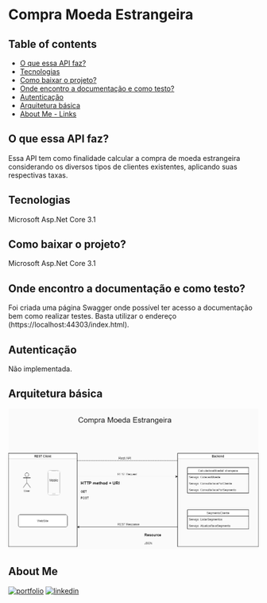 
# Compra Moeda Estrangeira

## Table of contents
* [O que essa API faz?](#O-que-essa-api-faz?)
* [Tecnologias](#tecnologias)
* [Como baixar o projeto?](#como-baixar-o-projeto?)
* [Onde encontro a documentação e como testo?](#documentação)
* [Autenticação](#autenticação)
* [Arquitetura básica](#arquitetura-básica)
* [About Me - Links](#about-me)
 

## O que essa API faz?
Essa API tem como finalidade calcular a compra de moeda estrangeira considerando
os diversos tipos de clientes existentes, aplicando suas respectivas taxas.

## Tecnologias
Microsoft Asp.Net Core 3.1

## Como baixar o projeto?
Microsoft Asp.Net Core 3.1

## Onde encontro a documentação e como testo?
Foi criada uma página Swagger onde possível ter acesso a documentação bem como realizar testes. Basta utilizar o endereço (https://localhost:44303/index.html).

## Autenticação
Não implementada.

## Arquitetura básica
![alt text](https://github.com/femoig/CompraMoedaEstrangeira/blob/main/compra_moeda_estrangeira.png?raw=true)


## About Me
[![portfolio](https://img.shields.io/badge/my_portfolio-000?style=for-the-badge&logo=ko-fi&logoColor=white)](https://github.com/femoig)
[![linkedin](https://img.shields.io/badge/linkedin-0A66C2?style=for-the-badge&logo=linkedin&logoColor=white)](https://www.linkedin.com/in/fernando-ignacio/)

  
